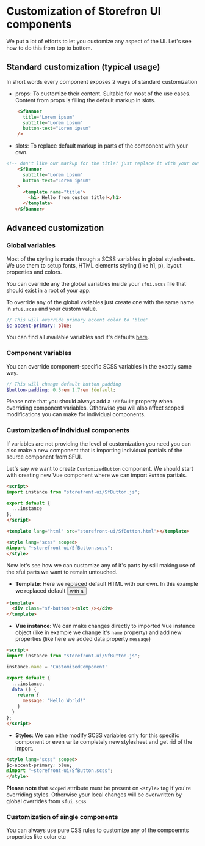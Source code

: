 # Customization of Storefron UI components

We put a lot of efforts to let you customize any aspect of the UI. Let's see how to do this from top to bottom.

## Standard customization (typical usage)

In short words every component exposes 2 ways of standard customization
- props: To customize their content. Suitable for most of the use cases. Content from props is filling the default markup in slots.

````html
    <SfBanner
      title="Lorem ipsum"
      subtitle="Lorem ipsum"
      button-text="Lorem ipsum"
    />
````
- slots: To replace default markup in parts of the component with your own.
````html
<!-- don't like our markup for the title? just replace it with your own :)-->
    <SfBanner
      subtitle="Lorem ipsum"
      button-text="Lorem ipsum"
    >
      <template name="title">
        <h1> Hello from custom title!</h1>
      </template>
   </SfBanner>
````

## Advanced customization

### Global variables

Most of the styling is made through a SCSS variables in global stylesheets. We use them to setup fonts, HTML elements styling (like h1, p), layout properties and colors. 

You can override any the global variables inside your `sfui.scss` file that should exist in a root of your app.

To override any of the global variables just create one with the same name in `sfui.scss` and your custom value.

````scss
// This will override primary accent color to 'blue'
$c-accent-primary: blue;
````

You can find all available variables and it's defaults [here](https://github.com/DivanteLtd/storefront-ui/tree/master/src/css/variables).

### Component variables

You can override component-specific SCSS variables in the exactly same way. 

````scss
// This will change default button padding
$button-padding: 0.5rem 1.7rem !default;
````

Please note that you should always add a `!default` property when overriding component variables. Otherwise you will also affect scoped modifications you can make for individual components.

### Customization of individual components

If variables are not providing the level of customization you need you can also make a new component that is importing individual partials of the source component from SFUI.

Let's say we want to create `CustomizedButton` component. We should start with creating new Vue component where we can import `Button` partials.
````html 
<script>
import instance from "storefront-ui/SfButton.js";

export default {
  ...instance
};
</script>

<template lang="html" src="storefront-ui/SfButton.html"></template>

<style lang="scss" scoped>
@import "~storefront-ui/SfButton.scss";
</style>
````

Now let's see how we can customize any of it's parts by still making use of the sfui parts we want to remain untouched.

- **Template**:  Here we replaced default HTML with our own. In this example we replaced default <button> with a <div>
````html
<template>
  <div class="sf-button"><slot /></div>
</template>
````

- **Vue instance**: We can make changes directly to imported Vue instance object (like in example we change it's `name` property) and add new properties (like here we added data property `message`)
````html
<script>
import instance from "storefront-ui/SfButton.js";

instance.name = 'CustomizedComponent'

export default {
  ...instance,
  data () {
    return {
      message: "Hello World!"
    }
  }
};
</script>
````
- **Styles**: We can eithe modify SCSS variables only for this specific component or even write completely new stylesheet and get rid of the import.
````html
<style lang="scss" scoped>
$c-accent-primary: blue;
@import "~storefront-ui/SfButton.scss";
</style>
````
**Please note** that `scoped` attribute must be present on `<style>` tag if you're overriding styles. Otherwise your local changes will be overwritten by global overrides from `sfui.scss`

### Customization of single components

You can always use pure CSS rules to customize any of the compoennts properties like color etc
